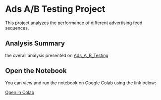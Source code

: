 # Ads A/B Testing Project

This project analyzes the performance of different advertising feed sequences.

## Analysis Summary

the overall analysis presented on [Ads_A_B_Testing](https://github.com/AmityaDive/AmityaDive/blob/master/Ads_A_B_Testing/ads_A_B_testing%20.pdf)

## Open the Notebook

You can view and run the notebook on Google Colab using the link below:

[Open in Colab](https://colab.research.google.com/github/AmityaDive/AmityaDive/blob/master/Ads_A_B_Testing/Ads_A_B_Test.ipynb)

